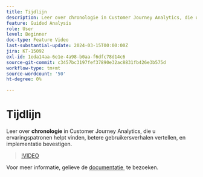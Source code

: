 ```yaml
---
title: Tijdlijn
description: Leer over chronologie in Customer Journey Analytics, die u ervaringspatronen helpt vinden, betere gebruikersverhalen vertellen, en implementatie bevestigen.
feature: Guided Analysis
role: User
level: Beginner
doc-type: Feature Video
last-substantial-update: 2024-03-15T00:00:00Z
jira: KT-15092
exl-id: 1eda14aa-6e1e-4a98-b0aa-f6dfc78d14c6
source-git-commit: c3457bc3197fef37890e32ac8831fb426e3b575d
workflow-type: tm+mt
source-wordcount: '50'
ht-degree: 0%

---
```


# Tijdlijn

Leer over **chronologie** in Customer Journey Analytics, die u ervaringspatronen helpt vinden, betere gebruikersverhalen vertellen, en implementatie bevestigen.

>[!VIDEO](https://video.tv.adobe.com/v/3435773/?learn=on&captions=dut)

Voor meer informatie, gelieve de [&#x200B; documentatie &#x200B;](https://experienceleague.adobe.com/nl/docs/analytics-platform/using/guided-analysis/streams/timeline) te bezoeken.
